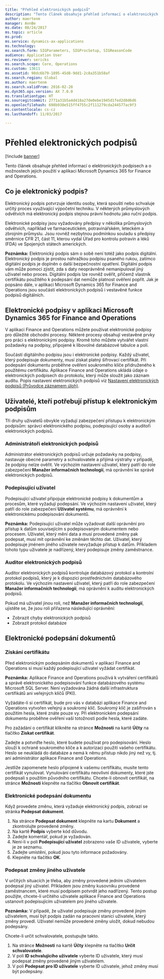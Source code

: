 ```yaml
---
title: "Přehled elektronických podpisů"
description: "Tento článek obsahuje přehled informací o elektronických podpisech a o možnostech jejich použití v aplikaci Microsoft Dynamics 365 for Finance and Operations."
author: maertenm
manager: AnnBe
ms.date: 08/24/2017
ms.topic: article
ms.prod: 
ms.service: dynamics-ax-applications
ms.technology: 
ms.search.form: SIGParameters, SIGProcSetup, SIGReasonCode
audience: Application User
ms.reviewer: sericks
ms.search.scope: Core, Operations
ms.custom: 13611
ms.assetid: 98dc6b79-1895-45d8-9dd1-2c8a351b58af
ms.search.region: Global
ms.author: maertenm
ms.search.validFrom: 2016-02-28
ms.dyn365.ops.version: AX 7.0.0
ms.translationtype: HT
ms.sourcegitcommit: 2771a31b5a4d418a27de0ebe1945d1fed2d8d6d6
ms.openlocfilehash: 698b938e515ff4755c2f111279cda244577ac9f3
ms.contentlocale: cs-cz
ms.lasthandoff: 11/03/2017

---
```


# <a name="electronic-signature-overview"></a>Přehled elektronických podpisů

[!include [banner](../includes/banner.md)]

Tento článek obsahuje přehled informací o elektronických podpisech a o možnostech jejich použití v aplikaci Microsoft Dynamics 365 for Finance and Operations.

<a name="what-is-an-electronic-signature"></a>Co je elektronický podpis?
--------------------------------

Elektronický podpis potvrzuje identitu osoby, která spouští nebo schvaluje určitý proces využívající výpočetní techniku. V některých průmyslových odvětvích má elektronický podpis stejnou právní hodnotu jako ruční podpis. 

Elektronické podpisy jsou vyžadovány předpisy v několika průmyslových odvětvích, například ve farmaceutickém, potravinářském, leteckém a zbrojním průmyslu. Jsou rovněž nezbytnou podmínkou souladu s předpisy směrnice CFR 21, část 11, kterou vydal Úřad pro kontrolu potravin a léků (FDA) ve Spojených státech amerických. 

**Poznámka:** Elektronický podpis sám o sobě není totéž jako podpis digitální. Elektronický podpis je prostou náhražkou podpisu psaného rukou, zatímco digitální podpis je doplněn o další bezpečnostní opatření. Digitální podpis vám může pomoci zjistit, zda s daty neoprávněně nemanipuloval jiný uživatel nebo proces. Digitální podpis lze rovněž ověřit, přičemž vlastník certifikátu použitého k podepsání dat nemůže platnost ověření popřít. Jak je popsáno dále, v aplikaci Microsoft Dynamics 365 for Finance and Operations jsou součástí elektronických podpisů i vestavěné funkce podpisů digitálních.

## <a name="electronic-signatures-in-dynamics-365-for-finance-and-operations"></a>Elektronické podpisy v aplikaci Microsoft Dynamics 365 for Finance and Operations
V aplikaci Finance and Operations můžete používat elektronické podpisy pro důležité obchodní procesy. Některé procesy obsahují vestavěné prvky pro práci s elektronickými podpisy. Kromě toho můžete vytvářet vlastní požadavky na podpisy, připojené k libovolné databázové tabulce a poli. 

Součástí digitálního podpisu jsou i elektronické podpisy. Každý uživatel, který podepisuje dokumenty, musí získat platný šifrovací certifikát. Při podepsání dokumentu proběhne ověření soukromého klíče přidruženého k použitému certifikátu. Aplikace Finance and Operations ukládá údaje o elektronických podpisech do protokolu, který může sloužit jako záznam auditu. Popis nastavení elektronických podpisů viz [Nastavení elektronických podpisů (Průvodce záznamem úloh)](tasks/set-up-electronic-signatures.md).

## <a name="users-who-require-access-to-electronic-signatures"></a>Uživatelé, kteří potřebují přístup k elektronickým podpisům
Tři druhy uživatelů obvykle vyžadují zabezpečení přístupu k elektronickým podpisům: správci elektronického podpisu, podepisující osoby a auditoři elektronických podpisů.

### <a name="electronic-signature-administrator"></a>Administrátoři elektronických podpisů

Administrátor elektronických podpisů určuje požadavky na podpisy, nastavuje obecné parametry a schvalovatele a přijímá výstrahy v případě, že podpisy nelze ověřit. Ve výchozím nastavení uživatel, který patří do role zabezpečení **Manažer informačních technologií**, má oprávnění ke správě elektronických podpisů.

### <a name="signer"></a>Podepisující uživatel

Podepisující uživatel připojuje elektronické podpisy k dokumentům a procesům, které vyžadují podepsání. Ve výchozím nastavení uživatel, který patří do role zabezpečení **Uživatel systému**, má oprávnění k elektronickému podepisování dokumentů. 

**Poznámka:** Podepisující uživatel může vyžadovat další oprávnění pro přístup k datům souvisejícím s podepisovaným dokumentem nebo procesem. Uživatel, který mění data a musí provedené změny pak podepsat, musí mít oprávnění ke změnám těchto dat. Uživatel, který podepisuje jménem jiného uživatele nevyžaduje přístup k datům. Příkladem tohoto typu uživatele je nadřízený, který podepisuje změny zaměstnance.

### <a name="electronic-signature-auditor"></a>Auditor elektronických podpisů

Auditor elektronických podpisů kontroluje databázový protokol a kontrolní protokol podpisů, který je k dispozici prostřednictvím databázového protokolu. Ve výchozím nastavení uživatel, který patří do role zabezpečení **Manažer informačních technologií**, má oprávnění k auditu elektronických podpisů. 

Pokud má uživatel jinou roli, než **Manažer informačních technologií**, ujistěte se, že jsou roli přiřazena následující oprávnění:

-   Zobrazit chyby elektronických podpisů
-   Zobrazit protokol databáze

## <a name="signing-documents-electronically"></a>Elektronické podepsání dokumentů
### <a name="get-a-certificate"></a>Získání certifikátu

Před elektronickým podepsáním dokumentů v aplikaci Finance and Operations si musí každý podepisující uživatel vyžádat certifikát. 

**Poznámka:** Aplikace Finance and Operations používá k vytváření certifikátů a správě elektronického podepisování funkce databázového systému Microsoft SQL Server. Není vyžadována žádná další infrastruktura certifikátů ani veřejných klíčů (PKI). 

Vyžádáte-li si certifikát, bude pro vás v databázi aplikace Finance and Operations vytvořen veřejný a soukromý klíč. Soukromý klíč je zašifrován s použitím hesla, které znáte pouze vy. Při elektronickém podepsání dokumentu proběhne ověření vaší totožnosti podle hesla, které zadáte. 

Pro zažádání o certifikát klikněte na stránce **Možnosti** na kartě **Účty** na tlačítko **Získat certifikát**. 

Zadejte a potvrďte heslo, které budete používat pro podepisování. Heslo slouží k ochraně soukromého klíče a k autorizaci použití vašeho certifikátu. Heslo se neukládá do databáze a nemá k němu přístup nikdo jiný než vy, tj. ani administrátor aplikace Finance and Operations. 

Jestliže zapomenete heslo připojené k vašemu certifikátu, musíte tento certifikát vynulovat. Vynulování certifikátu neovlivní dokumenty, které jste podepsali s použitím původního certifikátu. Chcete-li obnovit certifikát, na stránce **Možnosti** klepněte na tlačítko **Obnovit certifikát**.

### <a name="sign-a-document-electronically"></a>Elektronické podepsání dokumentu

Když provedete změnu, která vyžaduje elektronický podpis, zobrazí se stránka **Podepsat dokument**.

1.  Na stránce **Podepsat dokument** klepněte na kartu **Dokument** a zkontrolujte provedené změny.
2.  Na kartě **Podpis** vyberte kód důvodu.
3.  Zadejte komentář, pokud je vyžadován.
4.  Není-li v poli **Podepisující uživatel** zobrazeno vaše ID uživatele, vyberte je ze seznamu.
5.  Zadejte umístění, pokud jsou tyto informace požadovány.
6.  Klepněte na tlačítko **OK**.

### <a name="sign-for-another-users-changes"></a>Podepsat změny jiného uživatele

V určitých situacích je třeba, aby změny provedené jedním uživatelem podepsal jiný uživatel. Příkladem jsou změny kusovníku provedené zaměstnancem, které musí podpisem potvrdit jeho nadřízený. Tento postup použijte, chcete-li určitého uživatele aplikace Finance and Operations ustanovit podepisujícím uživatelem pro jiného uživatele. 

**Poznámka:** V případě, že uživatel podepisuje změny provedené jiným uživatelem, musí být podpis zadán na pracovní stanici uživatele, který změny provedl. Uživatel nemůže provedené změny uložit, dokud nebudou podepsány. 

Chcete-li určit schvalovatele, postupujte takto.

1.  Na stránce **Možnosti** na kartě **Účty** klepněte na tlačítko **Určit schvalovatele**.
2.  V poli **ID schvalujícího uživatele** vyberte ID uživatele, který musí podepsat změny provedené jiným uživatelem.
3.  V poli **Podepsat pro ID uživatele** vyberte ID uživatele, jehož změny musí být podepsány.





